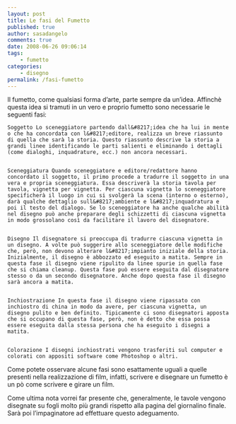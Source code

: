 ```yaml
---
layout: post
title: Le fasi del Fumetto
published: true
author: sasadangelo
comments: true
date: 2008-06-26 09:06:14
tags:
    - fumetto
categories:
    - disegno
permalink: /fasi-fumetto
---
```


  Il fumetto, come qualsiasi forma d&#8217;arte, parte sempre da un&#8217;idea. Affinchè questa idea si tramuti in un vero e proprio fumetto sono necessarie le seguenti fasi:





  
    Soggetto Lo sceneggiatore partendo dall&#8217;idea che ha lui in mente o che ha concordata con l&#8217;editore, realizza un breve riassunto di quella che sarà la storia. Questo riassunto descrive la storia a grandi linee identificando le parti salienti e eliminando i dettagli (come dialoghi, inquadrature, ecc.) non ancora necessari.
  
  
    Sceneggiatura Quando sceneggiatore e editore/redattore hanno concordato il soggetto, il primo procede a tradurre il soggetto in una vera e propria sceneggiatura. Essa descriverà la storia tavola per tavola, vignetta per vignetta. Per ciascuna vignetta lo sceneggiatore specificherà il luogo in cui si svolgerà la scena (interno o esterno), darà qualche dettaglio sull&#8217;ambiente e l&#8217;inquadratura e poi il testo del dialogo. Se lo sceneggiatore ha anche qualche abilità nel disegno può anche preparare degli schizzetti di ciascuna vignetta in modo grossolano così da facilitare il lavoro del disegnatore.
  
  
    Disegno Il disegnatore si preoccupa di tradurre ciascuna vignetta in un disegno. A volte può suggerire allo sceneggiatore delle modifiche che, però, non devono alterare l&#8217;impianto iniziale della storia. Inizialmente, il disegno è abbozzato ed eseguito a matita. Sempre in questa fase il disegno viene ripulito da linee spurie in quella fase che si chiama cleanup. Questa fase può essere eseguita dal disegnatore stesso o da un secondo disegnatore. Anche dopo questa fase il disegno sarà ancora a matita.
  
  
    Inchiostrazione In questa fase il disegno viene ripassato con inchiostro di china in modo da avere, per ciascuna vignetta, un disegno pulito e ben definito. Tipicamente ci sono disegnatori apposta che si occupano di questa fase, però, non è detto che essa possa essere eseguita dalla stessa persona che ha eseguito i disegni a matita.
  
  
    Colorazione I disegni inchiostrati vengono trasferiti sul computer e colorati con appositi software come Photoshop o altri.
  



  Come potete osservare alcune fasi sono esattamente uguali a quelle presenti nella realizzazione di film, infatti, scrivere e disegnare un fumetto è un pò come scrivere e girare un film.



  Come ultima nota vorrei far presente che, generalmente, le tavole vengono disegnate su fogli molto più grandi rispetto alla pagina del giornalino finale. Sarà poi l&#8217;impaginatore ad effettuare questo adeguamento.
